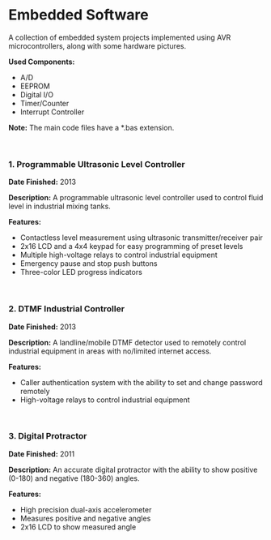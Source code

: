 # Embedded Software

A collection of embedded system projects implemented using AVR microcontrollers, along with some hardware pictures.

**Used Components:**
- A/D
- EEPROM
- Digital I/O
- Timer/Counter
- Interrupt Controller

**Note:** The main code files have a *.bas extension.

<br>

### 1. Programmable Ultrasonic Level Controller
**Date Finished:** 2013

**Description:** A programmable ultrasonic level controller used to control fluid level in industrial mixing tanks.

**Features:**
- Contactless level measurement using ultrasonic transmitter/receiver pair
- 2x16 LCD and a 4x4 keypad for easy programming of preset levels
- Multiple high-voltage relays to control industrial equipment
- Emergency pause and stop push buttons
- Three-color LED progress indicators

<br>

### 2. DTMF Industrial Controller
**Date Finished:** 2013

**Description:** A landline/mobile DTMF detector used to remotely control industrial equipment in areas with no/limited internet access.

**Features:**
- Caller authentication system with the ability to set and change password remotely
- High-voltage relays to control industrial equipment

<br>

### 3. Digital Protractor
**Date Finished:** 2011

**Description:** An accurate digital protractor with the ability to show positive (0-180) and negative (180-360) angles.

**Features:**
- High precision dual-axis accelerometer
- Measures positive and negative angles
- 2x16 LCD to show measured angle